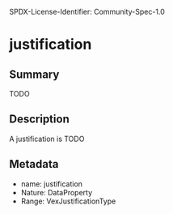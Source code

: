 SPDX-License-Identifier: Community-Spec-1.0

# justification

## Summary

TODO

## Description

A justification is TODO

## Metadata

- name: justification
- Nature: DataProperty
- Range: VexJustificationType

